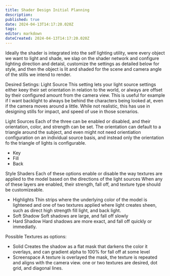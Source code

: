 ```yaml
---
title: Shader Design Initial Planning
description: 
published: true
date: 2024-04-13T14:17:20.020Z
tags: 
editor: markdown
dateCreated: 2024-04-13T14:17:20.020Z
---
```


Ideally the shader is integrated into the self lighting utility, were every object we want to light and shade, we slap on the shader network and configure lighting direction and detaisl, customize the settings as detailed below for style, and then the object is lit and shaded for the scene and camera angle of the stills we intend to render.



Desired Setings:
Light Source
This setting lets your light source settings either keey their set orientation in relation to the world, or always are offset by their configured amount from the camera view. This is useful for example if I want backlight to always be behind the characters being looked at, even if the camera moves around a little. While not realistic, this has use in designing stills for impact, and speed of use in those scenarios.

Light Sources
Each of the three can be enabled or disabled, and their orientation, color, and strength can be set. The orientation can default to a triangle around the subject, and even might not need orientiation configuration on an individual source basis, and instead only the orientation fo the triangle of lights is configurable.
- Key
- Fill
- Back

Style Shaders
Each of these options enable or disable the way textures are applied to the model based on the directions of the light sources
When any of these layers are enabled, their strength, fall off, and texture type should be customizeable.

- Highlights
Thin strips where the underlying color of the model is lightened and one of two textures applied where light creates sheen, such as direct high strength fill light, and back light.
- Soft Shadow
Soft shadows are large, and fall off slowly
- Hard Shadow
Hard shadows are more exact, and fall off quickly or immediatly.


Possible Textures as options:
- Solid
Creates the shadow as a flat mask that darkens the color it overlays, and can gradient alpha to 100% for fall off at some level
- Screenspace
A texture is overlayed the mask, the texture is repeated and aligns with the camera view. one or two textures are desired, dot grid, and diagonal lines.



